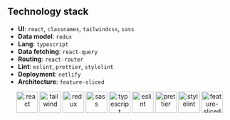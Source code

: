 ## Technology stack

- **UI**: `react`, `classnames`, `tailwindcss`, `sass`
- **Data model**: `redux`
- **Lang**: `typescript`
- **Data fetching**: `react-query`
- **Routing**: `react-router`
- **Lint**: `eslint`, `prettier`, `stylelint`
- **Deployment**: `netlify`
- **Architecture**: `feature-sliced`

<div align="center">
    <img title="react" alt="react" height=48 src="https://cdn.auth0.com/blog/react-js/react.png"/>
    <img title="tailwind" alt="tailwind" height=48 src="https://upload.wikimedia.org/wikipedia/commons/thumb/d/d5/Tailwind_CSS_Logo.svg/600px-Tailwind_CSS_Logo.svg.png?20211001194333"/>
    <img title="redux" alt="redux" height=48 src="https://redux.js.org/img/redux.svg"/>
    <img title="sass" alt="sass" height=48 src="https://sass-lang.com/assets/img/logos/logo-b6e1ef6e.svg"/>
    <img title="typescript" alt="typescript" height=48 src="https://raw.githubusercontent.com/remojansen/logo.ts/master/ts.png"/>
    <img title="eslint" alt="eslint" height=48 src="https://d33wubrfki0l68.cloudfront.net/204482ca413433c80cd14fe369e2181dd97a2a40/092e2/assets/img/logo.svg"/>
    <img title="prettier" alt="prettier" height=48 src="https://prettier.io/icon.png"/>
    <img title="stylelint" alt="stylelint" height=48 src="https://camo.githubusercontent.com/aa04feafbd080140cd834905cf171ccf7b06fc5f1f1ae07ce9879218165312d1/68747470733a2f2f63646e2e776f726c64766563746f726c6f676f2e636f6d2f6c6f676f732f7374796c656c696e742e737667"/>
    <img title="feature-sliced" alt="feature-sliced" height=48 src="https://avatars.githubusercontent.com/u/60469024?s=200&v=4"/>
</div>
